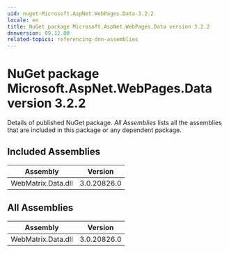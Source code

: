 ```yaml
---
uid: nuget-Microsoft.AspNet.WebPages.Data-3.2.2
locale: en
title: NuGet package Microsoft.AspNet.WebPages.Data version 3.2.2
dnnversion: 09.12.00
related-topics: referencing-dnn-assemblies
---
```


# NuGet package Microsoft.AspNet.WebPages.Data version 3.2.2
Details of published NuGet package.
*All Assemblies* lists all the assemblies that are included in this package or any dependent package.

## Included Assemblies

|Assembly|Version|
|---|---|
|WebMatrix.Data.dll|3.0.20826.0|

## All Assemblies

|Assembly|Version|
|---|---|
|WebMatrix.Data.dll|3.0.20826.0|

